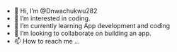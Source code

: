 - 👋 Hi, I’m @Dnwachukwu282
- 👀 I’m interested in coding.
- 🌱 I’m currently learning App development and coding
- 💞️ I’m looking to collaborate on building an app.
- 📫 How to reach me ...

<!---
Dnwachukwu282/Dnwachukwu282 is a ✨ special ✨ repository because its `README.md` (this file) appears on your GitHub profile.
You can click the Preview link to take a look at your changes.
--->
